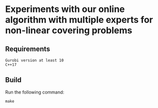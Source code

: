 # Experiments with our online algorithm with multiple experts for non-linear covering problems

## Requirements

    Gurobi version at least 10
    C++17

## Build

Run the following command:

    make
